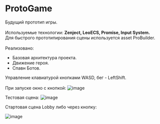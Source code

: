 # ProtoGame
Будущий прототип игры.</br>
 </br>
Используемые технологии: <b> Zenject, LeoECS, Promise, Input System.</b> </br>
Для быстрого прототипирования сцены используется asset ProBuilder. </br>
 </br>
Реализовано: </br>
<ul>
 <li> Базовая архитектура проекта. </li>
 <li>Движение героя.</li>
 <li> Спавн Ботов.</li>
</ul>

Управление клавиатурой кнопками WASD, бег - LeftShift.</br>
</br>
При запуске окно с кнопкой:
![image](https://github.com/Akrab/ProtoGamePC/assets/7695655/a6810940-1b9b-4e81-ac0a-dba3bc6e62ea)

Тестовая сцена:
![image](https://github.com/Akrab/ProtoGamePC/assets/7695655/3bb6f7d9-ec6c-4d89-8e70-e0775d2355b0)

Стартовая сцена Lobby либо через кнопку:

![image](https://github.com/Akrab/ProtoGamePC/assets/7695655/701c3b54-317f-4628-8d70-ddc3c40ade74)


 
